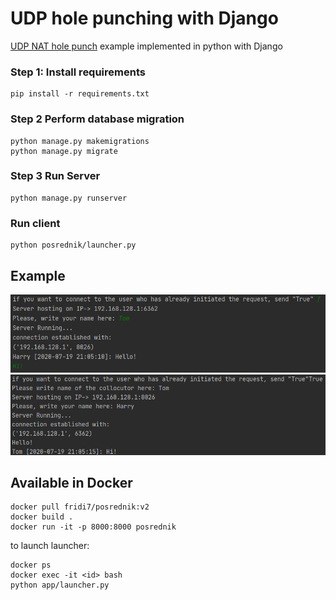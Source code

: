 # UDP hole punching with Django
[UDP NAT hole punch](https://en.wikipedia.org/wiki/UDP_hole_punching) example implemented in python with Django
### Step 1: Install requirements
    pip install -r requirements.txt  
### Step 2 Perform database migration
    python manage.py makemigrations
    python manage.py migrate
### Step 3 Run Server
    python manage.py runserver
### Run client
    python posrednik/launcher.py

## Example
![alt text](img/u1.png)
![alt text](img/u2.png)
## Available in Docker
    docker pull fridi7/posrednik:v2
    docker build .
    docker run -it -p 8000:8000 posrednik
to launch launcher:

    docker ps
    docker exec -it <id> bash
    python app/launcher.py
